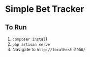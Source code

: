 # Simple Bet Tracker

## To Run

1. `composer install`
1. `php artisan serve`
1. Navigate to `http://localhost:8000/`